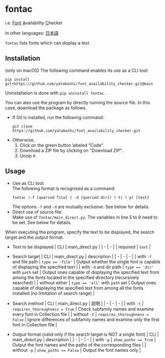 # fontac

i.e. <ins>Font</ins> <ins>A</ins>vailability <ins>C</ins>hecker

In other languages: [日本語](./README.md)

`fontac` lists fonts which can display a text.

## Installation
(only on macOS) The following command enables its use as a CLI tool:
```
pip install git+https://github.com/yatabashi/font_availability_checker.git@main
```
Uninstallation is done with `pip uninstall fontac`.

You can also use the program by directly running the source file. In this case, download the package as follows.
* If Git is installed, run the following command:
    ```
    git clone https://github.com/yatabashi/font_availability_checker.git
    ```
* Otherwise,
    1. Click on the green button labeled "Code".
    1. Download a ZIP file by clicking on "Download ZIP".
    1. Unzip it.

## Usage
* Use as CLI tool:  
    The following format is recognised as a command:
    ```
    fontac (-f [queried file] | -d [queried dir]) (-t) (-p) [text]
    ```
    The options `-f` and `-d` are mutually exclusive. See below for details.
* Direct use of source file:  
    Make use of `fontac/main_direct.py`. The variables in line 5 to 9 need to be set. See below for details.

When executing the program, specify the text to be displayed, the search target and the output format.
* Text to be displayed
    | CLI | main_direct.py |
    | - | - |
    | required | `text` |

* Search target
    | CLI | main_direct.py | description |
    | - | - | - |
    | with `-f` and file path | `type == 'file'` | Output whether the single font is capable of displaying the specified text |
    | with `-d` and dir path | `type == 'dir'` with `path` set | Output ones capable of displaying the specified text from among the fonts located in the specified directory (recursively searched) |
    | without either | `type == 'all'` with `path` set | Output ones capable of displaying the specified text from among all the fonts installed (no limitation of search range) |

* Search method
    | CLI | main_direct.py | 説明 |
    | - | - | - |
    | with `-t` | `requires_thoroughness = True` | Check subfamily names and examine every font in Collection file |
    | without `-t` | `requires_thoroughness = False` | Ignore differences of subfamily names and examine only the first font in Collection file |

* Output format (valid only if the search target is NOT a single font)
    | CLI | main_direct.py | description |
    | - | - | - |
    | with `-p` | `show_paths == True` | Output the font names and the paths of the corresponding files |
    | without `-p` | `show_paths == False` | Output the font names only |
